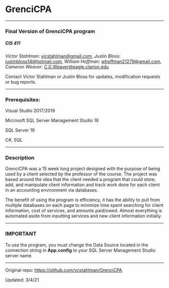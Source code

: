 # GrenciCPA

-----

### Final Version of GrenciCPA program
##### CIS 411

*Victor Stahlman*: vicstahlman@gmail.com, *Justin Bloss*: justinbloss14@hotmail.com, *William Hoffman*: whoffman21279@gmail.com, *Cameron Weaver*: C.G.Weaver@eagle.clarion.edu

Contact Victor Stahlman or Justin Bloss for updates, modification requests or bug reports.

----

### Prerequisites:
Visual Studio 2017/2019

Microsoft SQL Server Management Studio 18

SQL Server 19

C#, SQL

----

### Description
GrenciCPA was a 15 week long project designed with the purpose of being used by a client selected by the professor of the course. The project was based around the idea that the client needed a program that could store, add, and manipulate client information and track work done for each client in an accounting environment via databases.

The benefit of using the program is efficiency, it has the ability to pull from multiple databases on each page to minimize time spent searching for client information, cost of services, and amounts paid/owed. Almost everything is automated aside from inputting services and new client information initially.

----

### IMPORTANT
To use the program, you must change the Data Source located in the connection string in **App.config** to your SQL Server Management Studio server name.

----

Original repo: https://github.com/vcstahlman/GrenciCPA

Updated: 3/4/21
